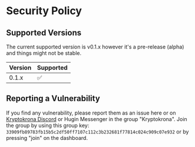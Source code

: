 # Security Policy

## Supported Versions

The current supported version is v0.1.x however it's a pre-release (alpha) and things might not be stable.

| Version | Supported          |
| ------- | ------------------ |
| 0.1.x   | :white_check_mark: |

## Reporting a Vulnerability

If you find any vulnerability, please report them as an issue here or on [Kryptokrona Discord](https://discord.gg/VTgsTGS9b7) or Hugin Messenger in the group "Kryptokrona". 
Join the group by using this group key: `33909fb89783fb15b5c2df50ff7107c112c3b232681f77814c024c909c07e932` or by pressing "join" on the dashboard.

